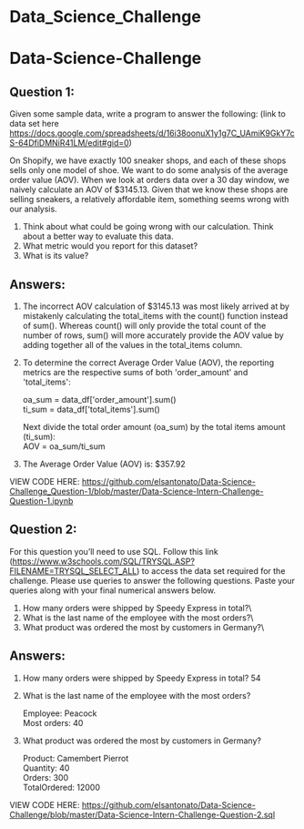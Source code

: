 # Data_Science_Challenge
# Data-Science-Challenge

## Question 1:

 Given some sample data, write a program to answer the following: (link to data set here https://docs.google.com/spreadsheets/d/16i38oonuX1y1g7C_UAmiK9GkY7cS-64DfiDMNiR41LM/edit#gid=0)
 
 On Shopify, we have exactly 100 sneaker shops, and each of these shops sells only one model of shoe. We want to do some analysis of the average order value (AOV). When we look at orders data over a 30 day window, we naively calculate an AOV of $3145.13. Given that we know these shops are selling sneakers, a relatively affordable item, something seems wrong with our analysis. 

1. Think about what could be going wrong with our calculation. Think about a better way to evaluate this data.
2. What metric would you report for this dataset?
3. What is its value?

## Answers: 

1. The incorrect AOV calculation of $3145.13 was most likely arrived at by mistakenly calculating the total_items with the count() function instead of sum(). Whereas count() will only provide the total count of the number of rows, sum() will more accurately provide the AOV value by adding together all of the values in the total_items column. 

2. To determine the correct Average Order Value (AOV), the reporting metrics are the respective sums of both 'order_amount' and 'total_items':<br/>

   oa_sum = data_df['order_amount'].sum()\
   ti_sum = data_df['total_items'].sum()

   Next divide the total order amount (oa_sum) by the total items amount (ti_sum):\
   AOV = oa_sum/ti_sum

3. The Average Order Value (AOV) is: $357.92 

VIEW CODE HERE: https://github.com/elsantonato/Data-Science-Challenge_Question-1/blob/master/Data-Science-Intern-Challenge-Question-1.ipynb

## Question 2: 

For this question you’ll need to use SQL. Follow this link (https://www.w3schools.com/SQL/TRYSQL.ASP?FILENAME=TRYSQL_SELECT_ALL) to access the data set required for the challenge. Please use queries to answer the following questions. Paste your queries along with your final numerical answers below.

1. How many orders were shipped by Speedy Express in total?\
2. What is the last name of the employee with the most orders?\
3. What product was ordered the most by customers in Germany?\

## Answers: 

1. How many orders were shipped by Speedy Express in total? 54

2. What is the last name of the employee with the most orders?

   Employee: Peacock\
   Most orders: 40

3. What product was ordered the most by customers in Germany? <br/>

   Product:       Camembert Pierrot\
   Quantity:      40\
   Orders:        300\
   TotalOrdered:  12000
   
VIEW CODE HERE: https://github.com/elsantonato/Data-Science-Challenge/blob/master/Data-Science-Intern-Challenge-Question-2.sql
